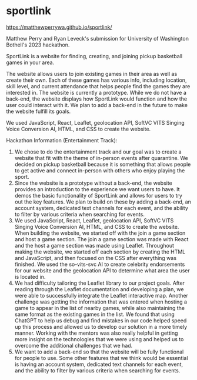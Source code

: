 # sportlink
https://matthewperrywa.github.io/sportlink/

Matthew Perry and Ryan Leveck's submission for University of Washington Bothell's 2023 hackathon.

SportLink is a website for finding, creating, and joining pickup basketball games in your area.

The website allows users to join existing games in their area as well as create their own. Each of these games has various info, including location, skill level, and current attendance that helps people find the games they are interested in. The website is currently a prototype. While we do not have a back-end, the website displays how SportLink would function and how the user could interact with it. We plan to add a back-end in the future to make the website fulfill its goals.

We used JavaScript, React, Leaflet, geolocation API, SoftVC VITS Singing Voice Conversion AI, HTML, and CSS to create the website.

Hackathon Information (Entertainment Track):

1. We chose to do the entertainment track and our goal was to create a website that fit with the theme of in-person events after quarantine. We decided on pickup basketball because it is something that allows people to get active and connect in-person with others who enjoy playing the sport.
2. Since the website is a prototype without a back-end, the website provides an introduction to the experience we want users to have. It demos the basic functionality of SportLink and allows for users to try out the key features. We plan to build on these by adding a back-end, an account system, dedicated text channels for each event, and the ability to filter by various criteria when searching for events.
3. We used JavaScript, React, Leaflet, geolocation API, SoftVC VITS Singing Voice Conversion AI, HTML, and CSS to create the website. When building the website, we started off with the join a game section and host a game section. The join a game section was made with React and the host a game section was made using Leaflet. Throughout making the website, we started off each section by creating the HTML and JavaScript, and then focused on the CSS after everything was finished. We used the so-vits-svc AI to create celebrity endorsements for our website and the geolocation API to determine what area the user is located in.
4. We had difficulty tailoring the Leaflet library to our project goals. After reading through the Leaflet documentation and developing a plan, we were able to successfully integrate the Leaflet interactive map. Another challenge was getting the information that was entered when hosting a game to appear in the list of nearby games, while also maintaining the same format as the existing games in the list. We found that using ChatGPT to help us debug and find mistakes in our code helped speed up this process and allowed us to develop our solution in a more timely manner. Working with the mentors was also really helpful in getting more insight on the technologies that we were using and helped us to overcome the additional challenges that we had.
5. We want to add a back-end so that the website will be fully functional for people to use. Some other features that we think would be essential is having an account system, dedicated text channels for each event, and the ability to filter by various criteria when searching for events.
